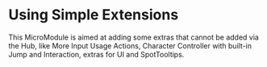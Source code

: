 # Using Simple Extensions

This MicroModule is aimed at adding some extras that cannot be added via the Hub, like More Input Usage Actions, Character Controller with built-in Jump and Interaction, extras for UI and SpotTooltips.